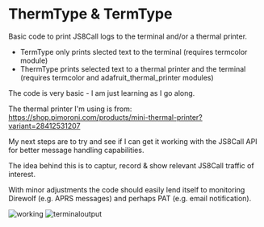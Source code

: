 # ThermType & TermType

Basic code to print JS8Call logs to the terminal and/or a thermal printer.

- TermType only prints slected text to the terminal (requires termcolor module)
- ThermType prints selected text to a thermal printer and the terminal (requires termcolor and adafruit_thermal_printer modules)

The code is very basic - I am just learning as I go along. 

The thermal printer I'm using is from:
https://shop.pimoroni.com/products/mini-thermal-printer?variant=28412531207

My next steps are to try and see if I can get it working with the JS8Call API for better message handling capabilities.

The idea behind this is to captur, record & show relevant JS8Call traffic of interest.

With minor adjustments the code should easily lend itself to monitoring Direwolf (e.g. APRS messages) and perhaps PAT (e.g. email notification).


![working](https://user-images.githubusercontent.com/120377036/207146712-1145ed90-e14a-4da9-853f-27035d58a370.jpg)
![terminaloutput](https://user-images.githubusercontent.com/120377036/207146739-9e26c922-dd10-4662-9911-67e45bab7b20.png)
